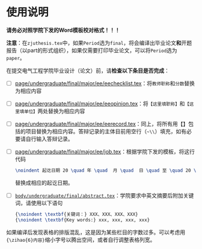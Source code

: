 # 使用说明

**请务必对照学院下发的Word模板校对格式！！！**

**注意**：在`zjuthesis.tex`中，如果`Period`选为`final`，将会编译出毕业论文**和**开题报告（以part的形式组织），如果仅需要打印毕业论文，可以将`Period`选为`paper`。

在提交电气工程学院毕业设计（论文）前，请**检查以下条目是否完成**：

- [ ] [page/undergraduate/final/major/ee/eechecklist.tex](../../../../page/undergraduate/final/major/ee/eechecklist.tex)：将`教师职称`和`分数`替换为相应内容
- [ ] [page/undergraduate/final/major/ee/eeopinion.tex](../../../../page/undergraduate/final/major/ee/eeopinion.tex)：将`【这里填职称】`和`【这里填单位】`两处替换为相应内容
- [ ] [page/undergraduate/final/major/ee/eerecord.tex](../../../../page/undergraduate/final/major/ee/eerecord.tex)：同上，将所有用【】包括的项目替换为相应内容。答辩记录的主体目前用空行（`~\\`）填充，如有必要请自行输入答辩记录。
- [ ] [page/undergraduate/final/major/ee/job.tex](../../../../page/undergraduate/final/major/ee/job.tex)：根据学院下发的模板，将这行代码

  ```latex
  \noindent 起讫日期 20 \quad 年 \quad  月 \quad  日 \quad 至 \quad 20 \quad  年 \quad  月  \quad 日
  ```

  替换成相应的起讫日期。
- [ ] [`body/undergraduate/final/abstract.tex`](../../../../body/undergraduate/final/abstract.tex)：学院要求中英文摘要后附加关键词，请使用以下语句

  ```latex
  {\noindent \textbf{关键词：} XXX、XXX、XXX、XXX}
  {\noindent \textbf{Key words:} xxx, xxx, xxx, xxx}
  ```

如果编译后发现表格的排版混乱，这是因为某些栏目的字数过多。可以考虑用`{\zihao{6}内容}`缩小字号以腾出空间，或者自行调整表格列宽。
